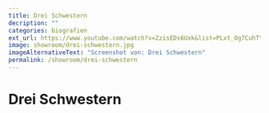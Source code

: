```yaml
---
title: Drei Schwestern
decription: ""
categories: biografien
ext_url: https://www.youtube.com/watch?v=ZzisEDs6Uxk&list=PLxt_Og7CuhTYAPvq2aYLgvHPvZojaJh45&index=4
image: showroom/drei-schwestern.jpg
imageAlternativeText: "Screenshot von: Drei Schwestern"
permalink: /showroom/drei-schwestern
---
```


# Drei Schwestern
